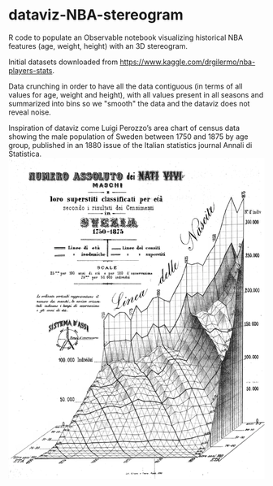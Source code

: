 # dataviz-NBA-stereogram
R code to populate an Observable notebook visualizing historical NBA features (age, weight, height) with an 3D stereogram.

Initial datasets downloaded from https://www.kaggle.com/drgilermo/nba-players-stats.

Data crunching in order to have all the data contiguous (in terms of all values for age, weight and height), with all values present in all seasons and summarized into bins so we "smooth" the data and the dataviz does not reveal noise.

Inspiration of dataviz come Luigi Perozzo’s area chart of census data showing the male population of Sweden between 1750 and 1875 by age group, published in an 1880 issue of the Italian statistics journal Annali di Statistica.
![Stereogram](https://github.com/XavierGimenez/dataviz-NBA-stereogram/blob/main/stereogram__historical.png "Stereogram")
